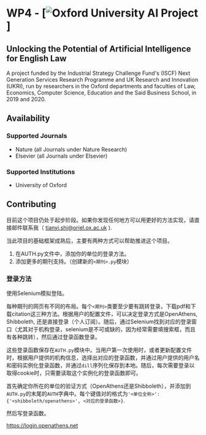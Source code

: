 # WP4 -  [![Oxford University AI Project](https://www.law.ox.ac.uk/unlocking-potential-artificial-intelligence-english-law)]

## Unlocking the Potential of Artificial Intelligence for English Law

A project funded by the Industrial Strategy Challenge Fund's (ISCF) Next Generation Services Research Programme
and UK Research and Innovation (UKRI), run by researchers in the Oxford departments and faculties of Law, Economics,
Computer Science, Education and the Said Business School, in 2019 and 2020.

## Availability

### Supported Journals

- Nature (all Journals under Nature Research)
- Elsevier (all Journals under Elsevier)

### Supported Institutions

- University of Oxford

## Contributing

目前这个项目仍处于起步阶段。如果你发现任何地方可以用更好的方法实现，请直接邮件联系我（ tianyi.shi@oriel.ox.ac.uk ).

当此项目的基础框架成熟后，主要有两种方式可以帮助推进这个项目。

1. 在AUTH.py文件中，添加你的单位的登录方法。
2. 添加更多的期刊支持。（创建新的`<期刊>.py`模块）

### 登录方法

使用Selenium模拟登陆。

每种期刊的网页有不同的布局。每个`<期刊>`类要至少要有跳转登录，下载pdf和下载citation这三种方法。根据用户的配置文件，可以决定登录方式是OpenAthens, Shibboleth, 还是直接登录（个人订阅）。随后，通过Selenium找到对应的登录窗口（尤其对于机构登录，selenium是不可或缺的，因为经常需要填搜索框，而且有各种跳转），然后通过登录函数登录。

这些登录函数保存在`AUTH.py`模块中。当用户第一次使用时，或者更新配置文件时，根据用户提供的机构信息，选择出对应的登录函数，并通过用户提供的用户名和密码实例化登录函数，并通过`dill`序列化保存到本地。随后，每次需要登录以取得cookie时，只需要读取这个实例化的登录函数即可。

首先确定你所在的单位的验证方式（OpenAthens还是Shibboleth），并添加到`AUTH.py`的末尾的`AUTH`字典中。每个键值对的格式为`'<单位全称>': {'<shibboleth/openathens>', <对应的登录函数>}`.

然后写登录函数。

https://login.openathens.net

